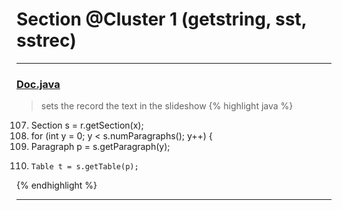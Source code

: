 # Section @Cluster 1 (getstring, sst, sstrec)

***

### [Doc.java](https://searchcode.com/codesearch/view/17642935/)
> sets the record the text in the slideshow 
{% highlight java %}
107. Section s = r.getSection(x);
111. for (int y = 0; y < s.numParagraphs(); y++) {
112.   Paragraph p = s.getParagraph(y);
115.     Table t = s.getTable(p);
{% endhighlight %}

***

